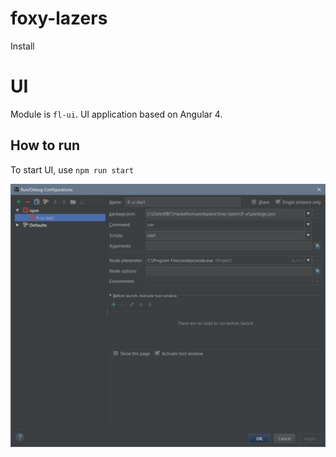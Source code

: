 # foxy-lazers

Install

# UI

Module is `fl-ui`. UI application based on Angular 4.

## How to run

To start UI, use `npm run start`

![](img/ui-config.jpg)